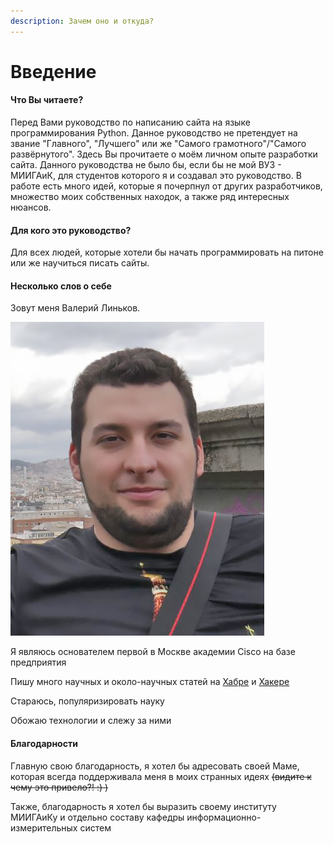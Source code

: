 ```yaml
---
description: Зачем оно и откуда?
---
```


# Введение

#### Что Вы читаете?

Перед Вами руководство по написанию сайта на языке программирования Python. Данное руководство не претендует на звание "Главного", "Лучшего" или же "Самого грамотного"/"Самого развёрнутого". Здесь Вы прочитаете о моём личном опыте разработки сайта. Данного руководства не было бы, если бы не мой ВУЗ - МИИГАиК, для студентов которого я и создавал это руководство. В работе есть много идей, которые я почерпнул от других разработчиков, множество моих собственных находок, а также ряд интересных нюансов.

#### Для кого это руководство?

Для всех людей, которые хотели бы начать программировать на питоне или же научиться писать сайты.

#### Несколько слов о себе

Зовут меня Валерий Линьков.

![Это я :)](.gitbook/assets/4a.jpg)

Я являюсь основателем первой в Москве академии Cisco на базе предприятия

Пишу много научных и около-научных статей на [Хабре](https://habr.com/ru/users/valerylinkov/) и [Хакере](https://xakep.ru/author/valery2504link/)

Стараюсь, популяризировать науку

Обожаю технологии и слежу за ними

#### Благодарности

Главную свою благодарность, я хотел бы адресовать своей Маме, которая всегда поддерживала меня в моих странных идеях ~~(видите к чему это привело?! :) )~~

Также, благодарность я хотел бы выразить своему институту МИИГАиКу и отдельно составу кафедры информационно-измерительных систем
